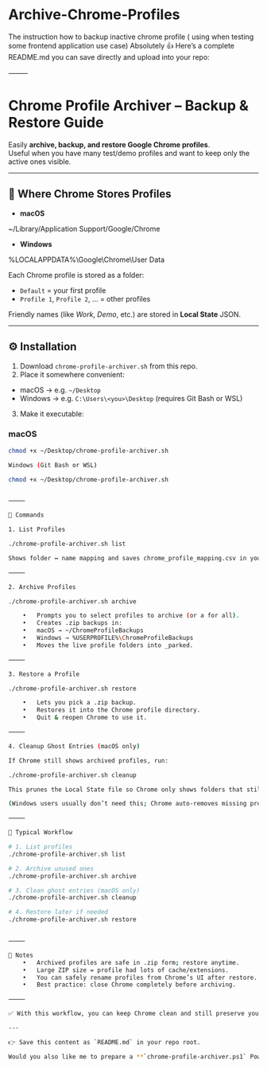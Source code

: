 # Archive-Chrome-Profiles
The instruction how to backup inactive chrome profile ( using when testing some frontend application use case)
Absolutely 👍 Here’s a complete README.md you can save directly and upload into your repo:

⸻


# Chrome Profile Archiver – Backup & Restore Guide

Easily **archive, backup, and restore Google Chrome profiles**.  
Useful when you have many test/demo profiles and want to keep only the active ones visible.

---

## 📂 Where Chrome Stores Profiles

- **macOS**  

~/Library/Application Support/Google/Chrome

- **Windows**  

%LOCALAPPDATA%\Google\Chrome\User Data

Each Chrome profile is stored as a folder:
- `Default` = your first profile  
- `Profile 1`, `Profile 2`, … = other profiles  

Friendly names (like *Work*, *Demo*, etc.) are stored in **Local State** JSON.

---

## ⚙️ Installation

1. Download `chrome-profile-archiver.sh` from this repo.  
2. Place it somewhere convenient:  
 - macOS → e.g. `~/Desktop`  
 - Windows → e.g. `C:\Users\<you>\Desktop` (requires Git Bash or WSL)  
3. Make it executable:

### macOS
```bash
chmod +x ~/Desktop/chrome-profile-archiver.sh

Windows (Git Bash or WSL)

chmod +x ~/Desktop/chrome-profile-archiver.sh


⸻

🚀 Commands

1. List Profiles

./chrome-profile-archiver.sh list

Shows folder ↔ name mapping and saves chrome_profile_mapping.csv in your backup folder.

⸻

2. Archive Profiles

./chrome-profile-archiver.sh archive

	•	Prompts you to select profiles to archive (or a for all).
	•	Creates .zip backups in:
	•	macOS → ~/ChromeProfileBackups
	•	Windows → %USERPROFILE%\ChromeProfileBackups
	•	Moves the live profile folders into _parked.

⸻

3. Restore a Profile

./chrome-profile-archiver.sh restore

	•	Lets you pick a .zip backup.
	•	Restores it into the Chrome profile directory.
	•	Quit & reopen Chrome to use it.

⸻

4. Cleanup Ghost Entries (macOS only)

If Chrome still shows archived profiles, run:

./chrome-profile-archiver.sh cleanup

This prunes the Local State file so Chrome only shows folders that still exist.

(Windows users usually don’t need this; Chrome auto-removes missing profiles.)

⸻

🔄 Typical Workflow

# 1. List profiles
./chrome-profile-archiver.sh list

# 2. Archive unused ones
./chrome-profile-archiver.sh archive

# 3. Clean ghost entries (macOS only)
./chrome-profile-archiver.sh cleanup

# 4. Restore later if needed
./chrome-profile-archiver.sh restore


⸻

📝 Notes
	•	Archived profiles are safe in .zip form; restore anytime.
	•	Large ZIP size = profile had lots of cache/extensions.
	•	You can safely rename profiles from Chrome’s UI after restore.
	•	Best practice: close Chrome completely before archiving.

⸻

✅ With this workflow, you can keep Chrome clean and still preserve your test/demo environments.

---

👉 Save this content as `README.md` in your repo root.  

Would you also like me to prepare a **`chrome-profile-archiver.ps1` PowerShell script** so Windows users can run it natively (without Git Bash/WSL)?
